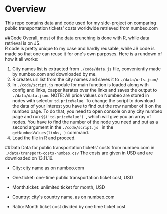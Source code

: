 # Overview
This repo contains data and code used for my side-project on comparing public transportation tickets' costs worldwide retrieved from numbeo.com


##Code
Overall, most of the data crunching is done with R, while data retrieval is on JS.  
R code is pretty unique to my case and hardly reusable, while JS code is made so that one can reuse it for one's own purposes. Here is a rundown of how it all works:

1. City names list is extracted from ```./code/data.js``` file, conveniently made by numbeo.com and downloaded by me.
2. R creates url list from the city names and saves it to ```./data/urls.json/```
3. In ```./code/script.js``` module for main function is loaded along with config and links, casper iterates over the links and saves the output to ```./data/data.json```. NOTE: All price values on Numbeo are stored in nodes with selector ```td.priceValue```. To change the script to download the data of your interest you have to find out the row number of it on the numbeo page. To do that, you need to open console on any city numbeo page and run ```$$('td.priceValue') ```, which will give you an array of nodes. You have to find the number of the node you need and put as a second argument in the ```./code/script.js ``` in the ```getNumbeoValues(links, )``` command.
4. Load the file in R and proceed.

##Data
Data for public transportation tickets' costs from numbeo.com in ```./data/transport-costs-numbeo.csv```
The costs are given in USD and are downloaded on 13.11.16.

* City: city name as on numbeo.com

* One.ticket: one-time public transportation ticket cost, USD

* Month.ticket: unlimited ticket for month, USD

* Country: city's country name, as on numbeo.com

* Ratio: Month ticket cost divided by one time ticket cost

